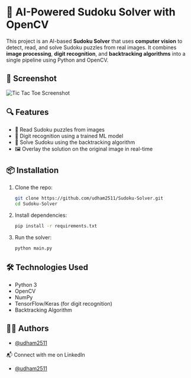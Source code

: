 # 🧠 AI-Powered Sudoku Solver with OpenCV

This project is an AI-based **Sudoku Solver** that uses **computer vision** to detect, read, and solve Sudoku puzzles from real images. It combines **image processing**, **digit recognition**, and **backtracking algorithms** into a single pipeline using Python and OpenCV.

## 📸 Screenshot

![Tic Tac Toe Screenshot](https://github.com/udham2511/Sudoku-Solver/blob/main/demo.gif)

## 🔍 Features

- 📸 Read Sudoku puzzles from images
- 🎯 Digit recognition using a trained ML model
- 🧩 Solve Sudoku using the backtracking algorithm
- 🖼️ Overlay the solution on the original image in real-time

## 📦 Installation

1. Clone the repo:
   ```bash
   git clone https://github.com/udham2511/Sudoku-Solver.git
   cd Sudoku-Solver

2. Install dependencies:
   ```bash
   pip install -r requirements.txt
   ```

2. Run the solver:
   ```bash
   python main.py
   ```

## 🛠️ Technologies Used

- Python 3
- OpenCV
- NumPy
- TensorFlow/Keras (for digit recognition)
- Backtracking Algorithm

## 👨‍💻 Authors

- [@udham2511](https://www.github.com/udham2511)

📬 Connect with me on LinkedIn
- [@udham2511](https://www.linkedin.com/in/udham2511/)
